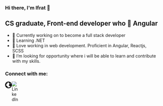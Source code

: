 ### Hi there, I'm Ifrat 👋

## CS graduate, Front-end developer who :blue_heart: Angular

- 🔭 Currently working on to become a full stack developer
- 🌱 Learning .NET 
- :blue_heart: Love working in web development. Proficient in Angular, Reactjs, SCSS
- 👯 I’m looking for opportunity where i will be able to learn and contribute with my skills.


### Connect with me:

[<img align="left" alt="" width="22px" src="https://raw.githubusercontent.com/iconic/open-iconic/master/svg/globe.svg" />][website]
[<img align="left" alt="LinkedIn" width="22px" src="https://cdn.jsdelivr.net/npm/simple-icons@v3/icons/linkedin.svg" />][linkedin]

<br />





[website]: https://ifratmitul.netlify.app/
[linkedin]: https://www.linkedin.com/in/iifrat-mitul/
